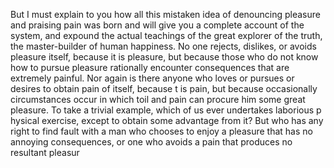 But I must explain to you how all this mistaken idea of denouncing pleasure and praising pain was
born and  will give you a complete account of the system, and expound the actual teachings
of the great explorer of the truth, the master-builder of human happiness. No one rejects,
dislikes, or avoids pleasure itself, because it is pleasure, but because those who do not
know how to pursue pleasure rationally encounter consequences that are extremely painful.
Nor again is there anyone who loves or pursues or desires to obtain pain of itself, because 
t is pain, but because occasionally circumstances occur in which toil and pain can procure 
him some great pleasure. To take a trivial example, which of us ever undertakes laborious p
hysical exercise, except to obtain some advantage from it? But who has any right to find 
fault with a man who chooses to enjoy a pleasure that has no annoying consequences, or 
one who avoids a pain that produces no resultant pleasur